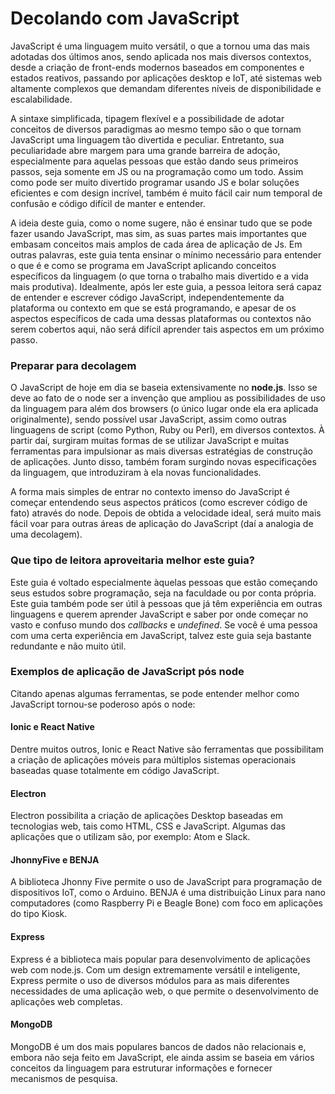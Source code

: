 # Decolando com JavaScript

JavaScript é uma linguagem muito versátil, o que a tornou uma das mais adotadas dos últimos anos, sendo aplicada nos mais diversos contextos, desde a criação de front-ends modernos baseados em componentes e estados reativos, passando por aplicações desktop e IoT, até sistemas web altamente complexos que demandam diferentes níveis de disponibilidade e escalabilidade.

A sintaxe simplificada, tipagem flexível e a possibilidade de adotar conceitos de diversos paradigmas ao mesmo tempo são o que tornam JavaScript uma linguagem tão divertida e peculiar. Entretanto, sua peculiaridade abre margem para uma grande barreira de adoção, especialmente para aquelas pessoas que estão dando seus primeiros passos, seja somente em JS ou na programação como um todo. Assim como pode ser muito divertido programar usando JS e bolar soluções eficientes e com design incrível, também é muito fácil cair num temporal de confusão e código difícil de manter e entender.

A ideia deste guia, como o nome sugere, não é ensinar tudo que se pode fazer usando JavaScript, mas sim, as suas partes mais importantes que embasam conceitos mais amplos de cada área de aplicação de Js. Em outras palavras, este guia tenta ensinar o mínimo necessário para entender o que é e como se programa em JavaScript aplicando conceitos específicos da linguagem \(o que torna o trabalho mais divertido e a vida mais produtiva\). Idealmente, após ler este guia, a pessoa leitora será capaz de entender e escrever código JavaScript, independentemente da plataforma ou contexto em que se está programando, e apesar de os aspectos específicos de cada uma dessas plataformas ou contextos não serem cobertos aqui, não será difícil aprender tais aspectos em um próximo passo.

### Preparar para decolagem

O JavaScript de hoje em dia se baseia extensivamente no **node.js**. Isso se deve ao fato de o node ser a invenção que ampliou as possibilidades de uso da linguagem para além dos browsers \(o único lugar onde ela era aplicada originalmente\), sendo possível usar JavaScript, assim como outras linguagens de script \(como Python, Ruby ou Perl\), em diversos contextos.  À partir daí, surgiram muitas formas de se utilizar JavaScript e muitas ferramentas para impulsionar as mais diversas estratégias de construção de aplicações. Junto disso, também foram surgindo novas especificações da linguagem, que introduziram à ela novas funcionalidades.

A forma mais simples de entrar no contexto imenso do JavaScript é começar entendendo seus aspectos práticos \(como escrever código de fato\) através do node. Depois de obtida a velocidade ideal, será muito mais fácil voar para outras áreas de aplicação do JavaScript \(daí a analogia de uma decolagem\).

### Que tipo de leitora aproveitaria melhor este guia?

Este guia é voltado especialmente àquelas pessoas que estão começando seus estudos sobre programação, seja na faculdade ou por conta própria. Este guia também pode ser útil à pessoas que já têm experiência em outras linguagens e querem aprender JavaScript e saber por onde começar no vasto e confuso mundo dos _callbacks_ e _undefined_. Se você é uma pessoa com uma certa experiência em JavaScript, talvez este guia seja bastante redundante e não muito útil.

### Exemplos de aplicação de JavaScript pós node

Citando apenas algumas ferramentas, se pode entender melhor como JavaScript tornou-se poderoso após o node:

#### **Ionic e React Native**

Dentre muitos outros, Ionic e React Native são ferramentas que possibilitam a criação de aplicações móveis para múltiplos sistemas operacionais baseadas quase totalmente em código JavaScript.

#### Electron

Electron possibilita a criação de aplicações Desktop baseadas em tecnologias web, tais como HTML, CSS e JavaScript. Algumas das aplicações que o utilizam são, por exemplo: Atom e Slack.

#### JhonnyFive e BENJA

A biblioteca Jhonny Five permite o uso de JavaScript para programação de dispositivos IoT, como o Arduino. BENJA é uma distribuição Linux para nano computadores \(como Raspberry Pi e Beagle Bone\) com foco em aplicações do tipo Kiosk.

#### Express

Express é a biblioteca mais popular para desenvolvimento de aplicações web com node.js. Com um design extremamente versátil e inteligente, Express permite o uso de diversos módulos para as mais diferentes necessidades de uma aplicação web, o que permite o desenvolvimento de aplicações web completas.

#### **MongoDB**

MongoDB é um dos mais populares bancos de dados não relacionais e, embora não seja feito em JavaScript, ele ainda assim se baseia em vários conceitos da linguagem para estruturar informações e fornecer mecanismos de pesquisa.

